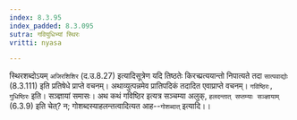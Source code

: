 ```yaml
---
index: 8.3.95
index_padded: 8.3.095
sutra: गवियुधिभ्यां स्थिरः
vritti: nyasa

---
```

स्थिरशब्दोऽयम् `अजिरशिशिर` (द.उ.8.27) इत्यादिसूत्रेण यदि तिष्ठतेः किरच्प्रत्ययान्तो निपात्यते तदा `सात्पवाद्योः` (8.3.111) इति प्रतिषेधे प्राप्ते वचनम्। अथाव्युत्पन्नमेव प्रातिपदिकं तदादित एवाप्राप्ते वचनम्। `गविष्ठिरः, गुधिष्ठिरः` इति। सञ्ज्ञायां समासः। अथ कथं गविष्ठिर इत्यत्र सञ्चम्या अलुक्, `हलदन्तात् सप्तम्याः सञ्ज्ञायाम्` (6.3.9) इति चेत्? न; गोशब्दस्याहलन्तत्वादित्यत आह--`गोशब्दात्` इत्यादि।।